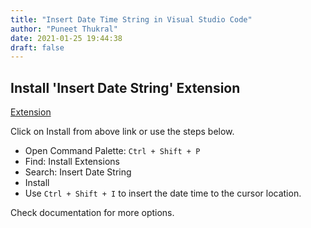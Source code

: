 ```yaml
---
title: "Insert Date Time String in Visual Studio Code"
author: "Puneet Thukral"
date: 2021-01-25 19:44:38
draft: false
---
```


## Install 'Insert Date String' Extension

[Extension](https://marketplace.visualstudio.com/items?itemName=jsynowiec.vscode-insertdatestring)

Click on Install from above link or use the steps below.

+ Open Command Palette: ```Ctrl + Shift + P```
+ Find: Install Extensions
+ Search: Insert Date String
+ Install
+ Use ```Ctrl + Shift + I``` to insert the date time to the cursor location.

Check documentation for more options.

